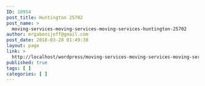 ```yaml
---
ID: 10954
post_title: Huntington 25702
post_name: >
  moving-services-moving-services-moving-services-huntington-25702
author: mrgabonijeff@gmail.com
post_date: 2018-03-28 01:49:38
layout: page
link: >
  http://localhost/wordpress/moving-services-moving-services-moving-services-huntington-25702/
published: true
tags: [ ]
categories: [ ]
---
```

